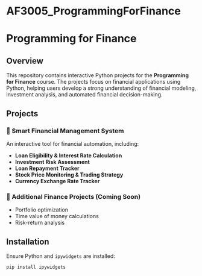 # AF3005_ProgrammingForFinance
# Programming for Finance  

## Overview  
This repository contains interactive Python projects for the **Programming for Finance** course. The projects focus on financial applications using Python, helping users develop a strong understanding of financial modeling, investment analysis, and automated financial decision-making.  

## Projects  

### 🔹 Smart Financial Management System  
An interactive tool for financial automation, including:  
- **Loan Eligibility & Interest Rate Calculation**  
- **Investment Risk Assessment**  
- **Loan Repayment Tracker**  
- **Stock Price Monitoring & Trading Strategy**  
- **Currency Exchange Rate Tracker**  

### 🔹 Additional Finance Projects (Coming Soon)  
- Portfolio optimization  
- Time value of money calculations  
- Risk-return analysis  

## Installation  
Ensure Python and `ipywidgets` are installed:  
```bash
pip install ipywidgets

